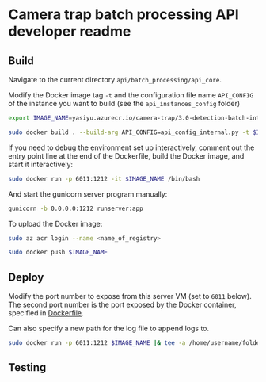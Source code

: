# Camera trap batch processing API developer readme


## Build

Navigate to the current directory `api/batch_processing/api_core`.

Modify the Docker image tag `-t` and the configuration file name `API_CONFIG` of the instance you want to build (see the `api_instances_config` folder)

```bash
export IMAGE_NAME=yasiyu.azurecr.io/camera-trap/3.0-detection-batch-internal:1

sudo docker build . --build-arg API_CONFIG=api_config_internal.py -t $IMAGE_NAME
```

If you need to debug the environment set up interactively, comment out the entry point line at the end of the Dockerfile, build the Docker image, and start it interactively:
```bash
sudo docker run -p 6011:1212 -it $IMAGE_NAME /bin/bash
```

And start the gunicorn server program manually:
```bash
gunicorn -b 0.0.0.0:1212 runserver:app
```

To upload the Docker image:
```bash
sudo az acr login --name <name_of_registry>

sudo docker push $IMAGE_NAME
```


## Deploy

Modify the port number to expose from this server VM (set to `6011` below). The second port number is the port exposed by the Docker container, specified in [Dockerfile](Dockerfile).

Can also specify a new path for the log file to append logs to. 

```bash
sudo docker run -p 6011:1212 $IMAGE_NAME |& tee -a /home/username/foldername/batch_api_logs/log_internal_20200707.txt

```

## Testing

